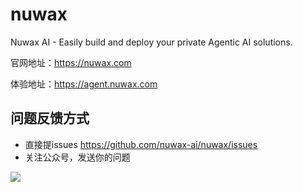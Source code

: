 # nuwax
Nuwax AI - Easily build and deploy your private Agentic AI solutions.

官网地址：https://nuwax.com

体验地址：https://agent.nuwax.com

## 问题反馈方式
- 直接提issues https://github.com/nuwax-ai/nuwax/issues
- 关注公众号，发送你的问题

![](https://nuwax.com/wechat.png)
